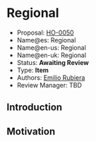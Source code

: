 # Regional

* Proposal: [HO-0050](0050-regional.md)
* Name@es: Regional
* Name@en-us: Regional
* Name@en-uk: Regional
* Status: **Awaiting Review**
* Type: **Item**
* Authors: [Emilio Rubiera](https://github.com/spitxa)
* Review Manager: TBD

## Introduction



## Motivation
